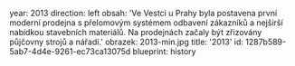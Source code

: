 year: 2013
direction: left
obsah: 'Ve Vestci u Prahy byla postavena první moderní prodejna s přelomovým systémem odbavení zákazníků a nejširší nabídkou stavebních materiálů. Na prodejnách začaly být zřizovány půjčovny strojů a&nbsp;nářadí.'
obrazek: 2013-min.jpg
title: '2013'
id: 1287b589-5ab7-4d4e-9261-ec73ca13075d
blueprint: history
